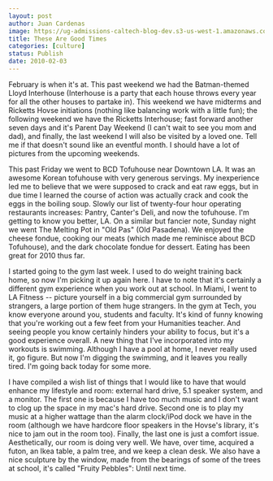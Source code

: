 ```yaml
---
layout: post
author: Juan Cardenas
image: https://ug-admissions-caltech-blog-dev.s3-us-west-1.amazonaws.com/old_pictures/caltech_as_it_happens/6a0105349b8251970b0120a849ce0d970b.jpg
title: These Are Good Times
categories: [culture]
status: Publish
date: 2010-02-03
---
```


February is when it's at. This past weekend we had the Batman-themed Lloyd Interhouse (Interhouse is a party that each house throws every year for all the other houses to partake in). This weekend we have midterms and Ricketts Hovse initiations (nothing like balancing work with a little fun); the following weekend we have the Ricketts Interhouse; fast forward another seven days and it's Parent Day Weekend (I can't wait to see you mom and dad), and finally, the last weekend I will also be visited by a loved one. Tell me if that doesn't sound like an eventful month. I should have a lot of pictures from the upcoming weekends.

This past Friday we went to BCD Tofuhouse near Downtown LA. It was an awesome Korean tofuhouse with very generous servings. My inexperience led me to believe that we were supposed to crack and eat raw eggs, but in due time I learned the course of action was actually crack and cook the eggs in the boiling soup. Slowly our list of twenty-four hour operating restaurants increases: Pantry, Canter's Deli, and now the tofuhouse. I'm getting to know you better, LA. On a similar but fancier note, Sunday night we went The Melting Pot in "Old Pas" (Old Pasadena). We enjoyed the cheese fondue, cooking our meats (which made me reminisce about BCD Tofuhouse), and the dark chocolate fondue for dessert. Eating has been great for 2010 thus far.

I started going to the gym last week. I used to do weight training back home, so now I'm picking it up again here. I have to note that it's certainly a different gym experience when you work out at school. In Miami, I went to LA Fitness -- picture yourself in a big commercial gym surrounded by strangers, a large portion of them huge strangers. In the gym at Tech, you know everyone around you, students and faculty. It's kind of funny knowing that you're working out a few feet from your Humanities teacher. And seeing people you know certainly hinders your ability to focus, but it's a good experience overall. A new thing that I've incorporated into my workouts is swimming. Although I have a pool at home, I never really used it, go figure. But now I'm digging the swimming, and it leaves you really tired. I'm going back today for some more.

I have compiled a wish list of things that I would like to have that would enhance my lifestyle and room: external hard drive, 5.1 speaker system, and a monitor. The first one is because I have too much music and I don't want to clog up the space in my mac's hard drive. Second one is to play my music at a higher wattage than the alarm clock/iPod dock we have in the room (although we have hardcore floor speakers in the Hovse's library, it's nice to jam out in the room too). Finally, the last one is just a comfort issue. Aesthetically, our room is doing very well. We have, over time, acquired a futon, an Ikea table, a palm tree, and we keep a clean desk. We also have a nice sculpture by the window, made from the bearings of some of the trees at school, it's called "Fruity Pebbles":
Until next time.

